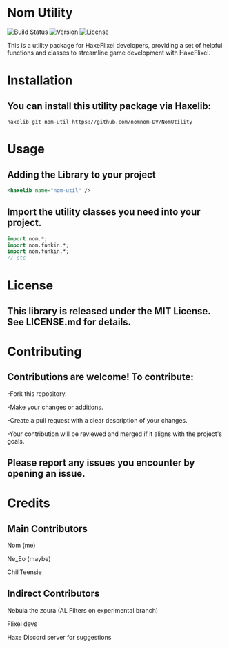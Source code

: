 # Nom Utility

![Build Status](https://example.com/build-status-badge.svg)
![Version](https://img.shields.io/badge/version-0.1.0-blue.svg)
![License](https://img.shields.io/badge/license-MIT-green.svg)

This is a utility package for HaxeFlixel developers, providing a set of helpful functions and classes to streamline game development with HaxeFlixel.

# Installation

## You can install this utility package via Haxelib:

```shell
haxelib git nom-util https://github.com/nomnom-DV/NomUtility
```

# Usage

## Adding the Library to your project 

```xml
<haxelib name="nom-util" />
```
## Import the utility classes you need into your project.
```haxe
import nom.*;
import nom.funkin.*;
import nom.funkin.*;
// etc
```

# License

## This library is released under the MIT License. See LICENSE.md for details.


# Contributing

## Contributions are welcome! To contribute:

-Fork this repository.

-Make your changes or additions.

-Create a pull request with a clear description of your changes.

-Your contribution will be reviewed and merged if it aligns with the project's goals.

## Please report any issues you encounter by opening an issue.

# Credits

## Main Contributors

Nom (me)

Ne_Eo (maybe)

ChillTeensie

## Indirect Contributors

Nebula the zoura (AL Filters on experimental branch)

Flixel devs

Haxe Discord server for suggestions

